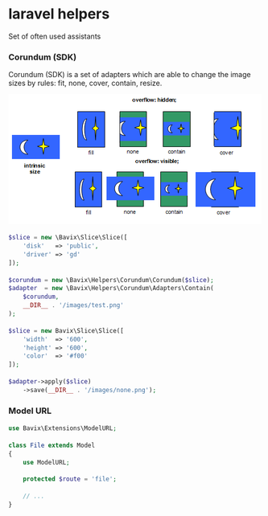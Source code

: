 # laravel helpers

Set of often used assistants

### Corundum (SDK)

Corundum (SDK) is a set of adapters which are able to change the image sizes by rules: fit, none, cover, contain, resize.

![Image of Sizes](demo/sizes.png)

```php
$slice = new \Bavix\Slice\Slice([
    'disk'   => 'public',
    'driver' => 'gd'
]);

$corundum = new \Bavix\Helpers\Corundum\Corundum($slice);
$adapter  = new \Bavix\Helpers\Corundum\Adapters\Contain(
    $corundum,
    __DIR__ . '/images/test.png'
);

$slice = new Bavix\Slice\Slice([
    'width'  => '600',
    'height' => '600',
    'color'  => '#f00'
]);

$adapter->apply($slice)
    ->save(__DIR__ . '/images/none.png');
```

### Model URL

```php
use Bavix\Extensions\ModelURL;

class File extends Model
{
    use ModelURL;
    
    protected $route = 'file';
    
    // ...
}
```
